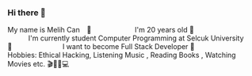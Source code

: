 ### Hi there 👋

<!--
**melihcan1376/melihcan1376** is a ✨ _special_ ✨ repository because its `README.md` (this file) appears on your GitHub profile.

Here are some ideas to get you started:

- 🔭 I’m currently working on ...
- 🌱 I’m currently learning ...
- 👯 I’m looking to collaborate on ...
- 🤔 I’m looking for help with ...
- 💬 Ask me about ...
- 📫 How to reach me: ...
- 😄 Pronouns: ...
- ⚡ Fun fact: ...
-->
My name is Melih Can 🎇   
   I'm 20 years old 🎂      
   I'm currently student Computer Programming at Selcuk University 🏫    
   I want to become Full Stack Developer 📌    
   Hobbies: Ethical Hacking, Listening Music , Reading Books , Watching Movies etc. 🎬🎵📗💻   
